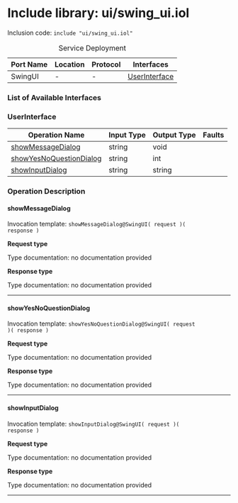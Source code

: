 # Include library: ui/swing_ui.iol

Inclusion code: <code>include "ui/swing_ui.iol"</code>

<table>
  <caption>Service Deployment</caption>
  <thead>
    <tr>
      <th>Port Name</th>
      <th>Location</th>
      <th>Protocol</th>
      <th>Interfaces</th>
    </tr>
  </thead>
  <tbody>
    <tr>
      <td>SwingUI</td>
      <td>-</td>
      <td>-</td>
      <td><a href="#UserInterface">UserInterface</a></td>
    </tr>
  </tbody>
</table>

<h3>List of Available Interfaces</h3>

<h3 id="UserInterface">UserInterface</h3>

<table>
  <thead>
    <tr>
      <th>Operation Name</th>
      <th>Input Type</th>
      <th>Output Type</th>
      <th>Faults</th>
    </tr>
  </thead>
  <tbody>
    <tr>
      <td><a href="#showMessageDialog">showMessageDialog</a></td>
      <td>string</td>
      <td>void</td>
      <td>
      </td>
    </tr>
    <tr>
      <td><a href="#showYesNoQuestionDialog">showYesNoQuestionDialog</a></td>
      <td>string</td>
      <td>int</td>
      <td>
      </td>
    </tr>
    <tr>
      <td><a href="#showInputDialog">showInputDialog</a></td>
      <td>string</td>
      <td>string</td>
      <td>
      </td>
    </tr>
  </tbody>
</table>

### Operation Description


<a id="showMessageDialog"></a>
#### showMessageDialog


Invocation template: <code>showMessageDialog@SwingUI( request )( response )</code>

**Request type**

Type documentation: no documentation provided 



**Response type**

Type documentation: no documentation provided 





---

<a id="showYesNoQuestionDialog"></a>
#### showYesNoQuestionDialog


Invocation template: <code>showYesNoQuestionDialog@SwingUI( request )( response )</code>

**Request type**

Type documentation: no documentation provided 



**Response type**

Type documentation: no documentation provided 





---

<a id="showInputDialog"></a>
#### showInputDialog


Invocation template: <code>showInputDialog@SwingUI( request )( response )</code>

**Request type**

Type documentation: no documentation provided 



**Response type**

Type documentation: no documentation provided 





---





